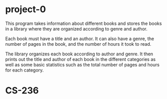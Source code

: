 # project-0
This program takes information about different books and stores the books in a library where they are organized according to genre and author.

Each book must have a title and an author. It can also have a genre, the number of pages in the book, and the number of hours it took to read.

The library organizes each book according to author and genre. It then prints out the title and author of each book in the different categories as well as some basic statistics such as the total number of pages and hours for each category.
# CS-236

